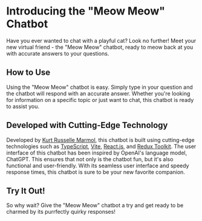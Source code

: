 # **Introducing the "Meow Meow" Chatbot**
Have you ever wanted to chat with a playful cat? Look no further! Meet your new virtual friend - the "Meow Meow" chatbot, ready to meow back at you with accurate answers to your questions.

## **How to Use**
Using the "Meow Meow" chatbot is easy. Simply type in your question and the chatbot will respond with an accurate answer. Whether you're looking for information on a specific topic or just want to chat, this chatbot is ready to assist you.

## **Developed with Cutting-Edge Technology**
Developed by [Kurt Russelle Marmol](https://fb.com/jkrmarmol), this chatbot is built using cutting-edge technologies such as [TypeScript](https://www.typescriptlang.org/), [Vite](https://vitejs.dev/), [React.js](https://reactjs.org/), and [Redux Toolkit](https://redux-toolkit.js.org/). The user interface of this chatbot has been inspired by OpenAI's language model, ChatGPT. This ensures that not only is the chatbot fun, but it's also functional and user-friendly. With its seamless user interface and speedy response times, this chatbot is sure to be your new favorite companion.

## **Try It Out!**
So why wait? Give the "Meow Meow" chatbot a try and get ready to be charmed by its purrfectly quirky responses!
